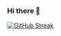 ### Hi there 👋

[![GitHub Streak](https://github-readme-streak-stats.herokuapp.com/?user=DenverCoder1)](https://git.io/streak-stats)

<!--
**spo1lsp0rt/spo1lsp0rt** is a ✨ _special_ ✨ repository because its `README.md` (this file) appears on your GitHub profile.

Here are some ideas to get you started:

- 🔭 I’m currently working on ...
- 🌱 I’m currently learning ...
- 👯 I’m looking to collaborate on ...
- 🤔 I’m looking for help with ...
- 💬 Ask me about ...
- 📫 How to reach me: ...
- 😄 Pronouns: ...
- ⚡ Fun fact: ...
-->
